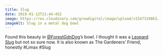 ```yaml
---
title: Slug
date: 2019-01-12T21:44:45Z
image: https://res.cloudinary.com/growdigital/image/upload/v1547319863/slug-5351FF57.jpg
imageAlt: Slug in a metal dog bowl
---
```


Found this beauty in [@ForestGdnDog](https://twitter.com/ForestGdnDog)’s bowl. I thought it was a [Leopard Slug](https://en.wikipedia.org/wiki/Limax_maximus) but not so sure now. It is also known as The Gardeners’ Friend, honestly #Limax #Slug
